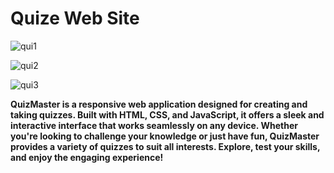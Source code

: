 <h1>Quize Web Site</h1>

![qui1](https://github.com/rishininawodi/Quiz_Web_Site/assets/123630889/c42194dc-7b50-4753-8582-71508d3365ba)

![qui2](https://github.com/rishininawodi/Quiz_Web_Site/assets/123630889/d9fb7a9d-db0a-47dd-baa0-1d5b2f60626b)

![qui3](https://github.com/rishininawodi/Quiz_Web_Site/assets/123630889/8ee91974-7fff-46a5-8d71-aa81bd258f7d)
<p><b>QuizMaster is a responsive web application designed for creating and taking quizzes. Built with HTML, CSS, and JavaScript, it offers a sleek and interactive interface that works seamlessly on any device. Whether you're looking to challenge your knowledge or just have fun, QuizMaster provides a variety of quizzes to suit all interests. Explore, test your skills, and enjoy the engaging experience!</b></p>
